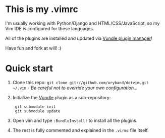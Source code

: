 # This is my .vimrc

I'm usually working with Python/Django and HTML/CSS/JavaScript, so my Vim IDE is configured for these languages.

All of the plugins are installed and updated via [Vundle plugin manager](http://github.com/gmarik/vundle)!

Have fun and fork at will! :)

# Quick start

1. Clone this repo: `git clone git://github.com/oryband/dotvim.git ~/.vim` - *Be careful not to override your own configuration...*
2. Initialize the [Vundle](http://github.com/gmarik/vundle) plugin as a sub-repository:

        git submodule init
        git submodule update

3. Open vim and type `:BundleInstall!` to install all the plugins.
4. The rest is fully commented and explained in the `.virmc` file itself.

